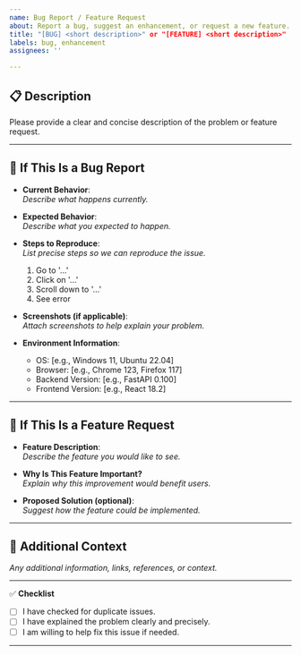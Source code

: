 ```yaml
---
name: Bug Report / Feature Request
about: Report a bug, suggest an enhancement, or request a new feature.
title: "[BUG] <short description>" or "[FEATURE] <short description>"
labels: bug, enhancement
assignees: ''

---
```


## 📋 Description
Please provide a clear and concise description of the problem or feature request.

---

## 🐞 If This Is a Bug Report
- **Current Behavior**:  
  _Describe what happens currently._
  
- **Expected Behavior**:  
  _Describe what you expected to happen._

- **Steps to Reproduce**:  
  _List precise steps so we can reproduce the issue._

  1. Go to '...'
  2. Click on '...'
  3. Scroll down to '...'
  4. See error

- **Screenshots (if applicable)**:  
  _Attach screenshots to help explain your problem._

- **Environment Information**:
  - OS: [e.g., Windows 11, Ubuntu 22.04]
  - Browser: [e.g., Chrome 123, Firefox 117]
  - Backend Version: [e.g., FastAPI 0.100]
  - Frontend Version: [e.g., React 18.2]

---

## 🌟 If This Is a Feature Request
- **Feature Description**:  
  _Describe the feature you would like to see._

- **Why Is This Feature Important?**  
  _Explain why this improvement would benefit users._

- **Proposed Solution (optional)**:  
  _Suggest how the feature could be implemented._

---

## 📌 Additional Context
_Any additional information, links, references, or context._

---

✅ **Checklist**
- [ ] I have checked for duplicate issues.
- [ ] I have explained the problem clearly and precisely.
- [ ] I am willing to help fix this issue if needed.

---

